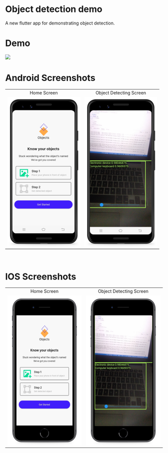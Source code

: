 # Object detection demo
A new flutter app for demonstrating object detection.

# Demo
<img src="https://github.com/MarvelApps-Flutter/object_detection/blob/master/screenshots/gif/demo.gif" height="480px"></td>

# Android Screenshots

<table>
  <tr>
    <td align="center" valign="center">Home Screen</td>
     <td align="center" valign="center">Object Detecting Screen</td>
  </tr>
  <tr>
    <td><img src="https://github.com/MarvelApps-Flutter/object_detection/blob/master/screenshots/android/android1.png" height="480px"></td>
    <td><img src="https://github.com/MarvelApps-Flutter/object_detection/blob/master/screenshots/android/android2.png" height="480px"></td>
  </tr>
 </table>
</br>

# IOS Screenshots

<table>
  <tr>
    <td align="center" valign="center">Home Screen</td>
     <td align="center" valign="center">Object Detecting Screen</td>
  </tr>
  <tr>
    <td><img src="https://github.com/MarvelApps-Flutter/object_detection/blob/master/screenshots/ios/ios1.png" height="480px"></td>
    <td><img src="https://github.com/MarvelApps-Flutter/object_detection/blob/master/screenshots/ios/ios2.png" height="480px"></td>
  </tr>
 </table>
